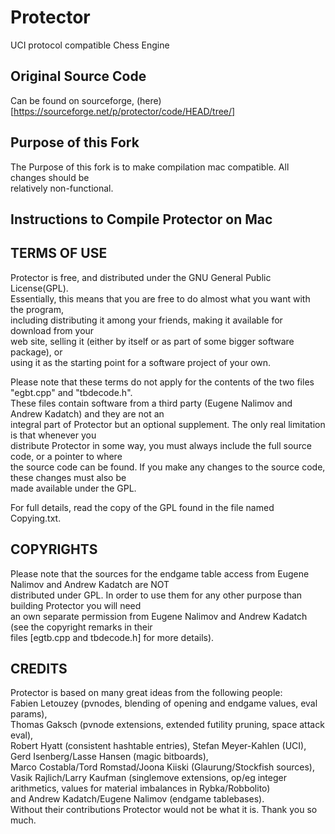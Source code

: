 # Protector
UCI protocol compatible Chess Engine

## Original Source Code
Can be found on sourceforge, (here)[https://sourceforge.net/p/protector/code/HEAD/tree/]

## Purpose of this Fork
  The Purpose of this fork is to make compilation mac compatible. All changes should be </br>
  relatively non-functional.

## Instructions to Compile Protector on Mac



  
## TERMS OF USE

Protector is free, and distributed under the GNU General Public License(GPL). </br>
Essentially, this means that you are free to do almost what you want with the program, </br>
including distributing it among your friends, making it available for download from your </br>
web site, selling it (either by itself or as part of some bigger software package), or </br>
using it as the starting point for a software project of your own. </br>

Please note that these terms do not apply for the contents of the two files "egbt.cpp" and "tbdecode.h". </br>
These files contain software from a third party (Eugene Nalimov and Andrew Kadatch) and they are not an </br>
integral part of Protector but an optional supplement. The only real limitation is that whenever you </br>
distribute Protector in some way, you must always include the full source code, or a pointer to where </br>
the source code can be found.  If you make any changes to the source code, these changes must also be </br>
made available under the GPL.

For full details, read the copy of the GPL found in the file named Copying.txt.

## COPYRIGHTS

Please note that the sources for the endgame table access from Eugene Nalimov and Andrew Kadatch are NOT </br>
distributed under GPL. In order to use them for any other purpose than building Protector you will need </br>
an own separate permission from Eugene Nalimov and Andrew Kadatch (see the copyright remarks in their </br>
files [egtb.cpp and tbdecode.h] for more details).

## CREDITS

Protector is based on many great ideas from the following people: </br>
Fabien Letouzey (pvnodes, blending of opening and endgame values, eval params), </br>
Thomas Gaksch (pvnode extensions, extended futility pruning, space attack eval), </br>
Robert Hyatt (consistent hashtable entries), Stefan Meyer-Kahlen (UCI), </br>
Gerd Isenberg/Lasse Hansen (magic bitboards), </br>
Marco Costabla/Tord Romstad/Joona Kiiski (Glaurung/Stockfish sources), </br>
Vasik Rajlich/Larry Kaufman (singlemove extensions, op/eg integer arithmetics, values for material imbalances in Rybka/Robbolito) </br>
and Andrew Kadatch/Eugene Nalimov (endgame tablebases). </br>
Without their contributions Protector would not be what it is. Thank you so much.
